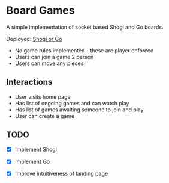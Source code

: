 # Board Games

A simple implementation of socket based Shogi and Go boards.

Deployed: [Shogi or Go](http://hiteshlala.biz:6543)

* No game rules implemented - these are player enforced
* Users can join a game 2 person
* Users can move any pieces

## Interactions
* User visits home page
* Has list of ongoing games and can watch play
* Has list of games awaiting someone to join and play
* User can create a game
  
## TODO
- [x] Implement Shogi
- [x] Implement Go
- [x] Improve intuitiveness of landing page
 
  

